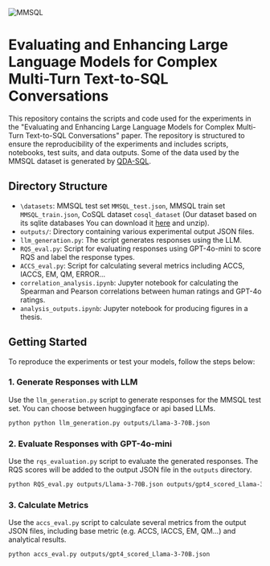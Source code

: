 ![MMSQL](https://github.com/mcxiaoxiao/MMSQL/blob/main/demo1.gif)
# Evaluating and Enhancing Large Language Models for Complex Multi-Turn Text-to-SQL Conversations

This repository contains the scripts and code used for the experiments in the "Evaluating and Enhancing Large Language Models for Complex Multi-Turn Text-to-SQL Conversations" paper. The repository is structured to ensure the reproducibility of the experiments and includes scripts, notebooks, test suits, and data outputs. Some of the data used by the MMSQL dataset is generated by [QDA-SQL](https://github.com/mcxiaoxiao/QDA-SQL).

## Directory Structure
- `\datasets`: MMSQL test set `MMSQL_test.json`, MMSQL train set `MMSQL_train.json`, CoSQL dataset `cosql_dataset` (Our dataset based on its sqlite databases You can download it [here](https://drive.google.com/uc?export=download&id=1Y3ydpFiQQ3FC0bzdfy3groV95O_f1nXF) and unzip).
- `outputs/`: Directory containing various experimental output JSON files.
- `llm_generation.py`: The script generates responses using the LLM.
- `RQS_eval.py`: Script for evaluating responses using GPT-4o-mini to score RQS and label the response types.
- `ACCS_eval.py`: Script for calculating several metrics including ACCS, IACCS, EM, QM, ERROR...
- `correlation_analysis.ipynb`: Jupyter notebook for calculating the Spearman and Pearson correlations between human ratings and GPT-4o ratings.
- `analysis_outputs.ipynb`: Jupyter notebook for producing figures in a thesis.


## Getting Started

To reproduce the experiments or test your models, follow the steps below:

### 1. Generate Responses with LLM

Use the `llm_generation.py` script to generate responses for the MMSQL test set. You can choose between huggingface or api based LLMs.

```bash
python python llm_generation.py outputs/Llama-3-70B.json
```

### 2. Evaluate Responses with GPT-4o-mini

Use the `rqs_evaluation.py` script to evaluate the generated responses. The RQS scores will be added to the output JSON file in the `outputs` directory.

```bash
python RQS_eval.py outputs/Llama-3-70B.json outputs/gpt4_scored_Llama-3-70B.json
```

### 3. Calculate Metrics

Use the `accs_eval.py` script to calculate several metrics from the output JSON files, including base metric (e.g. ACCS, IACCS, EM, QM...) and analytical results.

```bash
python accs_eval.py outputs/gpt4_scored_Llama-3-70B.json
```
